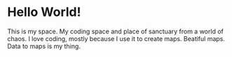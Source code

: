 # Hello World!

This is my space. My coding space and place of sanctuary from a world of chaos. I love coding, mostly because I use it to create maps. Beatiful maps. Data to maps is my thing.